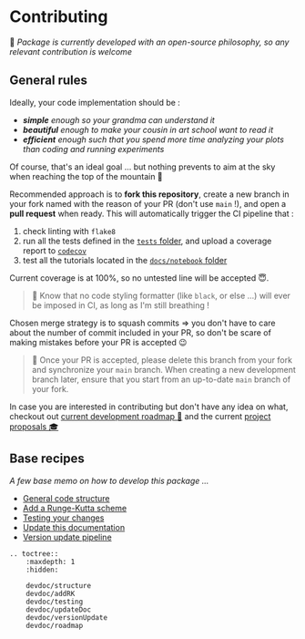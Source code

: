 # Contributing

📜 _Package is currently developed with an open-source philosophy, so any relevant contribution is welcome_

## General rules

Ideally, your code implementation should be :

- _**simple** enough so your grandma can understand it_
- _**beautiful** enough to make your cousin in art school want to read it_
- _**efficient** enough such that you spend more time analyzing your plots than coding and running experiments_

Of course, that's an ideal goal ... but nothing prevents to aim at the sky when reaching the top of the mountain 🚡

Recommended approach is to **fork this repository**, create a new branch in your fork named with the reason of your PR
(don't use `main` !), and open a **pull request** when ready.
This will automatically trigger the CI pipeline that :

1. check linting with `flake8`
2. run all the tests defined in the [`tests` folder](https://github.com/Parallel-in-Time/qmat/tree/main/tests), and upload a coverage report to [`codecov`](https://app.codecov.io/gh/Parallel-in-Time/qmat)
3. test all the tutorials located in the [`docs/notebook` folder](https://github.com/Parallel-in-Time/qmat/tree/main/docs/notebooks)

Current coverage is at 100%, so no untested line will be accepted 😇.

> 📣 Know that no code styling formatter (like `black`, or else ...) will ever be imposed in CI, as long as I'm still breathing !

Chosen merge strategy is to squash commits $\Rightarrow$ you don't have to care about the number of commit included in your PR, so don't be scare of making mistakes before your PR is accepted 😉

> 🔔 Once your PR is accepted, please delete this branch from your fork and synchronize your `main` branch. When creating a new development branch later, ensure that you start from an up-to-date `main` branch of your fork. 

In case you are interested in contributing but don't have any idea on what, checkout out [current development roadmap 🎯](./devdoc/roadmap.md) and the current [project proposals 🎓](https://github.com/Parallel-in-Time/qmat/discussions/categories/project-proposals)

## Base recipes

_A few base memo on how to develop this package ..._

- [General code structure](./devdoc/structure.md)
- [Add a Runge-Kutta scheme](./devdoc/addRK.md)
- [Testing your changes](./devdoc/testing.md)
- [Update this documentation](./devdoc/updateDoc.md)
- [Version update pipeline](./devdoc/versionUpdate.md)

```{eval-rst}
.. toctree::
    :maxdepth: 1
    :hidden:

    devdoc/structure
    devdoc/addRK
    devdoc/testing
    devdoc/updateDoc
    devdoc/versionUpdate
    devdoc/roadmap
```

